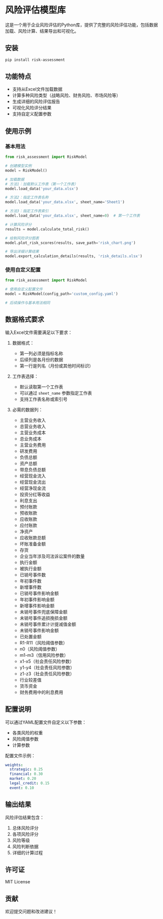 # 风险评估模型库

这是一个用于企业风险评估的Python库，提供了完整的风险评估功能，包括数据加载、风险计算、结果导出和可视化。

## 安装

```bash
pip install risk-assessment
```

## 功能特点

- 支持从Excel文件加载数据
- 计算多种风险类型（战略风险、财务风险、市场风险等）
- 生成详细的风险评估报告
- 可视化风险评分结果
- 支持自定义配置参数

## 使用示例

### 基本用法

```python
from risk_assessment import RiskModel

# 创建模型实例
model = RiskModel()

# 加载数据
# 方法1：加载默认工作表（第一个工作表）
model.load_data('your_data.xlsx')

# 方法2：指定工作表名称
model.load_data('your_data.xlsx', sheet_name='Sheet1')

# 方法3：指定工作表索引
model.load_data('your_data.xlsx', sheet_name=0)  # 第一个工作表

# 计算风险评分
results = model.calculate_total_risk()

# 绘制风险评分图表
model.plot_risk_scores(results, save_path='risk_chart.png')

# 导出详细计算结果
model.export_calculation_details(results, 'risk_details.xlsx')
```

### 使用自定义配置

```python
from risk_assessment import RiskModel

# 使用自定义配置文件
model = RiskModel(config_path='custom_config.yaml')

# 后续操作与基本用法相同
```

## 数据格式要求

输入Excel文件需要满足以下要求：

1. 数据格式：
   - 第一列必须是指标名称
   - 后续列是各月份的数据
   - 第一行是列名（月份或其他时间标识）

2. 工作表选择：
   - 默认读取第一个工作表
   - 可以通过 `sheet_name` 参数指定工作表
   - 支持工作表名称或索引号

3. 必需的数据列：
   - 主营业务收入
   - 总营业务收入
   - 主营业务成本
   - 总业务成本
   - 主营业务费用
   - 研发费用
   - 负债总额
   - 资产总额
   - 带息负债总额
   - 经营现金流入
   - 经营现金流出
   - 经营净现金流
   - 投资分红等收益
   - 利息支出
   - 预付账款
   - 预收账款
   - 应收账款
   - 应付账款
   - 净资产
   - 应收账款总额
   - 坏账准备金额
   - 存货
   - 企业当年涉及司法诉讼案件的数量
   - 执行金额
   - 被执行金额
   - 已销号事件数
   - 年初事件数
   - 新增事件数
   - 已销号事件影响金额
   - 年初事件影响金额
   - 新增事件影响金额
   - 未销号事件兜底保障金额
   - 未销号事件追损挽损金额
   - 未销号事件累计计提减值金额
   - 未销号事件影响金额
   - 已处置金额
   - R1-R11（风险阈值参数）
   - n0（风险阈值参数）
   - m1-m3（信用风险参数）
   - x1-x5（社会责任风险参数）
   - y1-y4（社会责任风险参数）
   - z1-z3（社会责任风险参数）
   - 行业较差值
   - 货币资金
   - 财务费用中的利息费用

## 配置说明

可以通过YAML配置文件自定义以下参数：

- 各类风险的权重
- 风险阈值参数
- 计算参数

配置文件示例：

```yaml
weights:
  strategic: 0.25
  financial: 0.30
  market: 0.20
  legal_credit: 0.15
  event: 0.10
```

## 输出结果

风险评估结果包含：

1. 总体风险评分
2. 各项风险评分
3. 风险等级
4. 风险判断依据
5. 详细的计算过程

## 许可证

MIT License

## 贡献

欢迎提交问题和改进建议！ 